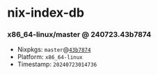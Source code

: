# nix-index-db
### x86_64-linux/master @ 240723.43b7874
- Nixpkgs: `master`@[`43b7874`](https://github.com/NixOS/nixpkgs/commit/43b7874d7e26ed84cb4150243c25b298dd0b98cd)
- Platform: `x86_64-linux`
- Timestamp: `20240723014736`
